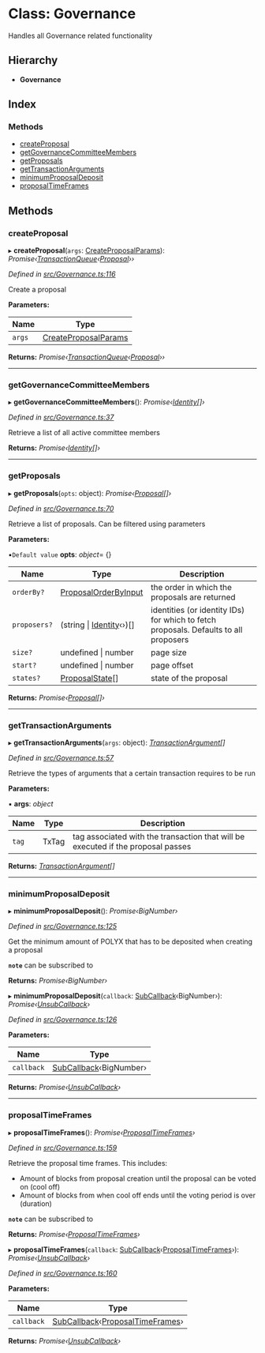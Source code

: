 # Class: Governance

Handles all Governance related functionality

## Hierarchy

* **Governance**

## Index

### Methods

* [createProposal](_src_governance_.governance.md#createproposal)
* [getGovernanceCommitteeMembers](_src_governance_.governance.md#getgovernancecommitteemembers)
* [getProposals](_src_governance_.governance.md#getproposals)
* [getTransactionArguments](_src_governance_.governance.md#gettransactionarguments)
* [minimumProposalDeposit](_src_governance_.governance.md#minimumproposaldeposit)
* [proposalTimeFrames](_src_governance_.governance.md#proposaltimeframes)

## Methods

###  createProposal

▸ **createProposal**(`args`: [CreateProposalParams](../interfaces/_src_api_procedures_createproposal_.createproposalparams.md)): *Promise‹[TransactionQueue](_src_base_transactionqueue_.transactionqueue.md)‹[Proposal](_src_api_entities_proposal_index_.proposal.md)››*

*Defined in [src/Governance.ts:116](https://github.com/PolymathNetwork/polymesh-sdk/blob/2aa4a44/src/Governance.ts#L116)*

Create a proposal

**Parameters:**

Name | Type |
------ | ------ |
`args` | [CreateProposalParams](../interfaces/_src_api_procedures_createproposal_.createproposalparams.md) |

**Returns:** *Promise‹[TransactionQueue](_src_base_transactionqueue_.transactionqueue.md)‹[Proposal](_src_api_entities_proposal_index_.proposal.md)››*

___

###  getGovernanceCommitteeMembers

▸ **getGovernanceCommitteeMembers**(): *Promise‹[Identity](_src_api_entities_identity_index_.identity.md)[]›*

*Defined in [src/Governance.ts:37](https://github.com/PolymathNetwork/polymesh-sdk/blob/2aa4a44/src/Governance.ts#L37)*

Retrieve a list of all active committee members

**Returns:** *Promise‹[Identity](_src_api_entities_identity_index_.identity.md)[]›*

___

###  getProposals

▸ **getProposals**(`opts`: object): *Promise‹[Proposal](_src_api_entities_proposal_index_.proposal.md)[]›*

*Defined in [src/Governance.ts:70](https://github.com/PolymathNetwork/polymesh-sdk/blob/2aa4a44/src/Governance.ts#L70)*

Retrieve a list of proposals. Can be filtered using parameters

**Parameters:**

▪`Default value`  **opts**: *object*= {}

Name | Type | Description |
------ | ------ | ------ |
`orderBy?` | [ProposalOrderByInput](../modules/_src_middleware_types_.md#proposalorderbyinput) | the order in which the proposals are returned |
`proposers?` | (string &#124; [Identity](_src_api_entities_identity_index_.identity.md)‹›)[] | identities (or identity IDs) for which to fetch proposals. Defaults to all proposers |
`size?` | undefined &#124; number | page size |
`start?` | undefined &#124; number | page offset  |
`states?` | [ProposalState](../enums/_src_middleware_types_.proposalstate.md)[] | state of the proposal |

**Returns:** *Promise‹[Proposal](_src_api_entities_proposal_index_.proposal.md)[]›*

___

###  getTransactionArguments

▸ **getTransactionArguments**(`args`: object): *[TransactionArgument](../modules/_src_types_index_.md#transactionargument)[]*

*Defined in [src/Governance.ts:57](https://github.com/PolymathNetwork/polymesh-sdk/blob/2aa4a44/src/Governance.ts#L57)*

Retrieve the types of arguments that a certain transaction requires to be run

**Parameters:**

▪ **args**: *object*

Name | Type | Description |
------ | ------ | ------ |
`tag` | TxTag | tag associated with the transaction that will be executed if the proposal passes  |

**Returns:** *[TransactionArgument](../modules/_src_types_index_.md#transactionargument)[]*

___

###  minimumProposalDeposit

▸ **minimumProposalDeposit**(): *Promise‹BigNumber›*

*Defined in [src/Governance.ts:125](https://github.com/PolymathNetwork/polymesh-sdk/blob/2aa4a44/src/Governance.ts#L125)*

Get the minimum amount of POLYX that has to be deposited when creating a proposal

**`note`** can be subscribed to

**Returns:** *Promise‹BigNumber›*

▸ **minimumProposalDeposit**(`callback`: [SubCallback](../modules/_src_types_index_.md#subcallback)‹BigNumber›): *Promise‹[UnsubCallback](../modules/_src_types_index_.md#unsubcallback)›*

*Defined in [src/Governance.ts:126](https://github.com/PolymathNetwork/polymesh-sdk/blob/2aa4a44/src/Governance.ts#L126)*

**Parameters:**

Name | Type |
------ | ------ |
`callback` | [SubCallback](../modules/_src_types_index_.md#subcallback)‹BigNumber› |

**Returns:** *Promise‹[UnsubCallback](../modules/_src_types_index_.md#unsubcallback)›*

___

###  proposalTimeFrames

▸ **proposalTimeFrames**(): *Promise‹[ProposalTimeFrames](../interfaces/_src_api_entities_proposal_types_.proposaltimeframes.md)›*

*Defined in [src/Governance.ts:159](https://github.com/PolymathNetwork/polymesh-sdk/blob/2aa4a44/src/Governance.ts#L159)*

Retrieve the proposal time frames. This includes:

- Amount of blocks from proposal creation until the proposal can be voted on (cool off)
- Amount of blocks from when cool off ends until the voting period is over (duration)

**`note`** can be subscribed to

**Returns:** *Promise‹[ProposalTimeFrames](../interfaces/_src_api_entities_proposal_types_.proposaltimeframes.md)›*

▸ **proposalTimeFrames**(`callback`: [SubCallback](../modules/_src_types_index_.md#subcallback)‹[ProposalTimeFrames](../interfaces/_src_api_entities_proposal_types_.proposaltimeframes.md)›): *Promise‹[UnsubCallback](../modules/_src_types_index_.md#unsubcallback)›*

*Defined in [src/Governance.ts:160](https://github.com/PolymathNetwork/polymesh-sdk/blob/2aa4a44/src/Governance.ts#L160)*

**Parameters:**

Name | Type |
------ | ------ |
`callback` | [SubCallback](../modules/_src_types_index_.md#subcallback)‹[ProposalTimeFrames](../interfaces/_src_api_entities_proposal_types_.proposaltimeframes.md)› |

**Returns:** *Promise‹[UnsubCallback](../modules/_src_types_index_.md#unsubcallback)›*
